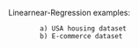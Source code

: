  Linearnear-Regression examples:
            
            a) USA housing dataset
            b) E-commerce dataset
